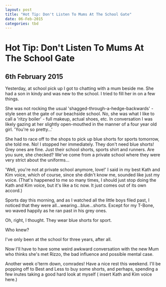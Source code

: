 ```yaml
---
layout: post
title: "Hot Tip: Don't Listen To Mums At The School Gate"
date: 06-Feb-2015
categories: tbd
---
```


# Hot Tip: Don't Listen To Mums At The School Gate

## 6th February 2015

Yesterday,   at school pick up I got to chatting with a mum beside me. She had a son in kindy and was new to the school. I tried to fill her in on a few things.

She was not rocking the usual 'shagged-through-a-hedge-backwards' - style seen at the gate of our beachside school. No,   she was what I like to call a 'ritzy boiler' - full makeup,   actual shoes, etc. In conversation I was likely gazing at her slightly open-mouthed in the manner of a four year old girl. 'You're so pretty...'

She had to race off to the shops to pick up blue shorts for sports tomorrow, she told me. No! I stopped her immediately. They don't need blue shorts! Grey ones are fine. Just their school shorts, sports shirt and runners. Are you sure, she checked? We've come from a private school where they were very strict about the uniforms...

'Well, you're not at private school anymore, love!' I said in my best Kath and Kim voice, which of course, since she didn't know me, sounded like just my voice. (That's happened to me so many times, I should just stop doing the Kath and Kim voice, but it's like a tic now. It just comes out of its own accord.)

Sports day this morning, and as I watched all the little boys filed past, I noticed that they were all...wearing...blue...shorts. Except for my T-Bone, wo waved happily as he ran past in his grey ones.

Oh, right, I thought. They wear blue shorts for sport.

Who knew?

I've only been at the school for three years, after all.

Now I'll have to have some weird awkward conversation with the new Mum who thinks she's met Rizzo, the bad influence and possible mental case.

Another week o'term down, comrades! Have a nice rest this weekend. I'll be popping off to Best and Less to buy some shorts, and perhaps, spending a few inutes taking a good hard look at myself ( insert Kath and Kim voice here.)
